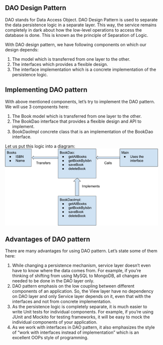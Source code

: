 ## DAO Design Pattern


DAO stands for Data Access Object. DAO Design Pattern is used to separate the data persistence logic in a separate layer. This way, the service remains completely in dark about how the low-level operations to access the database is done. This is known as the principle of Separation of Logic.



With DAO design pattern, we have following components on which our design depends:
1. The model which is transferred from one layer to the other.
2. The interfaces which provides a flexible design.
3. The interface implementation which is a concrete implementation of the persistence logic.


## Implementing DAO pattern
With above mentioned components, let’s try to implement the DAO pattern. We will use 3 components here:

1. The Book model which is transferred from one layer to the other.
2. The BookDao interface that provides a flexible design and API to implement.
3. BookDaoImpl concrete class that is an implementation of the BookDao interface.

Let us put this logic into a diagram:
<img src="DAO.png">

## Advantages of DAO pattern
There are many advantages for using DAO pattern. Let’s state some of them here:

1. While changing a persistence mechanism, service layer doesn’t even have to know where the data comes from. For example, if you’re thinking of shifting from using MySQL to MongoDB, all changes are needed to be done in the DAO layer only.
2. DAO pattern emphasis on the low coupling between different components of an application. So, the View layer have no dependency on DAO layer and only Service layer depends on it, even that with the interfaces and not from concrete implementation.
3. As the persistence logic is completely separate, it is much easier to write Unit tests for individual components. For example, if you’re using JUnit and Mockito for testing frameworks, it will be easy to mock the individual components of your application.
4. As we work with interfaces in DAO pattern, it also emphasizes the style of “work with interfaces instead of implementation” which is an excellent OOPs style of programming.